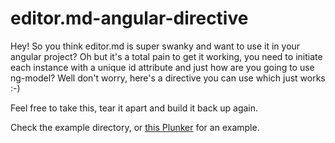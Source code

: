# editor.md-angular-directive
Hey! So you think editor.md is super swanky and want to use it in your angular project? Oh but it's a total pain to get it working, you need to initiate each instance with a unique id attribute and just how are you going to use ng-model? Well don't worry, here's a directive you can use which just works :-)

Feel free to take this, tear it apart and build it back up again.

Check the example directory, or [this Plunker](https://plnkr.co/edit/bhIIKOB029KaSpSolK2T) for an example.
